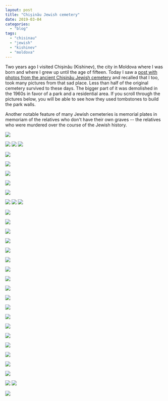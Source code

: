 ```yaml
---
layout: post
title: "Chișinău Jewish cemetery"
date: 2019-03-04
categories: 
  - "blog"
tags: 
  - "chisinau"
  - "jewish"
  - "kishinev"
  - "moldova"
---
```


Two years ago I visited Chișinău (Kishinev), the city in Moldova where I was born and where I grew up until the age of fifteen. Today I saw a [post with photos from the ancient Chișinău Jewish cemetery](https://vanishedworld.blog/2019/03/02/news-from-chisinau-jewish-cemetery/) and recalled that I too, took many pictures from that sad place. Less than half of the original cemetery survived to these days. The bigger part of it was demolished in the 1960s in favor of a park and a residential area. If you scroll through the pictures below, you will be able to see how they used tombstones to build the park walls.

Another notable feature of many Jewish cemeteries is memorial plates in memoriam of the relatives who don't have their own graves -- the relatives who were murdered over the course of the Jewish history.

![](/assets/images/2019/03/2017_03_20_49.jpg)

![](/assets/images/2019/03/2017_03_20_48.jpg)
![](/assets/images/2019/03/2017_03_20_47.jpg)
![](/assets/images/2019/03/2017_03_20_46.jpg)

![](/assets/images/2019/03/2017_03_20_45.jpg)

![](/assets/images/2019/03/2017_03_20_42.jpg)

![](/assets/images/2019/03/2017_03_20_40.jpg)

![](/assets/images/2019/03/2017_03_20_39.jpg)

![](/assets/images/2019/03/2017_03_20_38.jpg)

![](/assets/images/2019/03/2017_03_20_36.jpg)
![](/assets/images/2019/03/2017_03_20_35.jpg)
![](/assets/images/2019/03/2017_03_20_34.jpg)

![](/assets/images/2019/03/2017_03_20_32.jpg)

![](/assets/images/2019/03/2017_03_20_31.jpg)

![](/assets/images/2019/03/2017_03_20_30.jpg)

![](/assets/images/2019/03/2017_03_20_28.jpg)

![](/assets/images/2019/03/2017_03_20_27.jpg)

![](/assets/images/2019/03/2017_03_20_26.jpg)

![](/assets/images/2019/03/2017_03_20_23.jpg)

![](/assets/images/2019/03/2017_03_20_18.jpg)

![](/assets/images/2019/03/2017_03_20_17.jpg)

![](/assets/images/2019/03/2017_03_20_16.jpg)

![](/assets/images/2019/03/2017_03_20_13.jpg)

![](/assets/images/2019/03/2017_03_20_12.jpg)

![](/assets/images/2019/03/2017_03_20_10.jpg)

![](/assets/images/2019/03/2017_03_20_09.jpg)

![](/assets/images/2019/03/2017_03_20_08.jpg)

![](/assets/images/2019/03/2017_03_20_06.jpg)

![](/assets/images/2019/03/2017_03_20_05.jpg)

![](/assets/images/2019/03/2017_03_20_04.jpg)

![](/assets/images/2019/03/2017_03_20_03.jpg)
![](/assets/images/2019/03/2017_03_20_02.jpg)

![](/assets/images/2019/03/2017_03_20_01.jpg)

